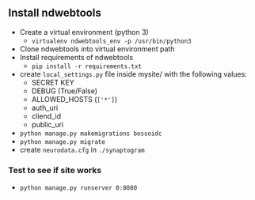 ## Install ndwebtools
- Create a virtual environment (python 3)
    - `virtualenv ndwebtools_env -p /usr/bin/python3`
- Clone ndwebtools into virtual environment path
- Install requirements of ndwebtools
    - `pip install -r requirements.txt`
- create `local_settings.py` file inside mysite/ with the following values:
    - SECRET KEY
    - DEBUG (True/False)
    - ALLOWED_HOSTS (`['*']`)
    - auth_uri
    - cliend_id
    - public_uri
- `python manage.py makemigrations bossoidc`
- `python manage.py migrate`
- create `neurodata.cfg` in `./synaptogram`

### Test to see if site works
- `python manage.py runserver 0:8080`


